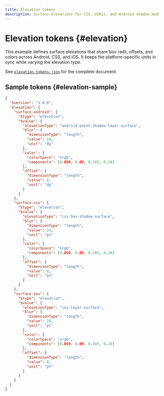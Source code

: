 ```yaml
---
title: Elevation tokens
description: Surface elevations for CSS, UIKit, and Android shadow models.
---
```


# Elevation tokens {#elevation}

This example defines surface elevations that share blur radii, offsets, and colors across Android, CSS, and iOS. It keeps the platform-specific units in sync while varying the elevation type.

See [`elevation.tokens.json`](https://github.com/bylapidist/dtif/blob/main/examples/elevation.tokens.json) for the complete document.

## Sample tokens {#elevation-sample}

```json dtif
{
  "$version": "1.0.0",
  "elevation": {
    "surface-android": {
      "$type": "elevation",
      "$value": {
        "elevationType": "android.paint.shadow-layer.surface",
        "blur": {
          "dimensionType": "length",
          "value": 24,
          "unit": "dp"
        },
        "color": {
          "colorSpace": "srgb",
          "components": [0.059, 0.09, 0.165, 0.18]
        },
        "offset": {
          "dimensionType": "length",
          "value": 8,
          "unit": "dp"
        }
      }
    },
    "surface-css": {
      "$type": "elevation",
      "$value": {
        "elevationType": "css.box-shadow.surface",
        "blur": {
          "dimensionType": "length",
          "value": 24,
          "unit": "px"
        },
        "color": {
          "colorSpace": "srgb",
          "components": [0.059, 0.09, 0.165, 0.18]
        },
        "offset": {
          "dimensionType": "length",
          "value": 8,
          "unit": "px"
        }
      }
    },
    "surface-ios": {
      "$type": "elevation",
      "$value": {
        "elevationType": "ios.layer.surface",
        "blur": {
          "dimensionType": "length",
          "value": 24,
          "unit": "pt"
        },
        "color": {
          "colorSpace": "srgb",
          "components": [0.059, 0.09, 0.165, 0.18]
        },
        "offset": {
          "dimensionType": "length",
          "value": 8,
          "unit": "pt"
        }
      }
    }
  }
}
```
